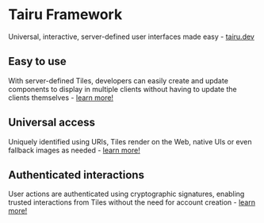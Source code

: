# Tairu Framework

Universal, interactive, server-defined user interfaces made easy - [tairu.dev](https://tairu.dev?utm_source=github&utm_medium=repository&utm_campaign=readme&utm_content=tagline)

## Easy to use

With server-defined Tiles, developers can easily create and update components to display in multiple clients without having to update the clients themselves - [learn more!](https://tairu.dev/docs/overview?utm_source=github&utm_medium=repository&utm_campaign=readme&utm_content=sdui#server-defined-user-interface)

## Universal access

Uniquely identified using URIs, Tiles render on the Web, native UIs or even fallback images as needed - [learn more!](https://tairu.dev/docs/overview?utm_source=github&utm_medium=repository&utm_campaign=readme&utm_content=universal#universally-accessible)

## Authenticated interactions

User actions are authenticated using cryptographic signatures, enabling trusted interactions from Tiles without the need for account creation - [learn more!](https://tairu.dev/docs/overview?utm_source=github&utm_medium=repository&utm_campaign=readme&utm_content=authenticated#authenticated-interactions)
